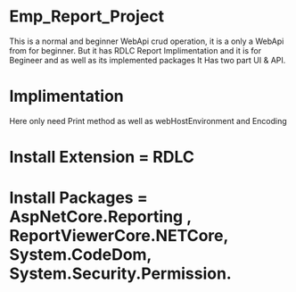 # Emp_Report_Project
This is a normal and beginner WebApi crud operation, it is a only a WebApi from for beginner.
But it has RDLC Report Implimentation and it is for Begineer and as well as its implemented packages
It Has two part UI & API.

# Implimentation
Here only need Print method as well as webHostEnvironment and Encoding
# Install  Extension = RDLC
# Install  Packages = AspNetCore.Reporting , ReportViewerCore.NETCore, System.CodeDom, System.Security.Permission.


